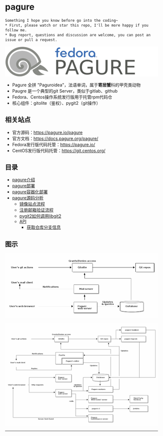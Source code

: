# pagure

```
Something I hope you know before go into the coding~
* First, please watch or star this repo, I'll be more happy if you follow me.
* Bug report, questions and discussion are welcome, you can post an issue or pull a request.
```

![20221015_174316_95](image/20221015_174316_95.png)


* Pagure 全拼 "Paguroidea"，法语单词，属于**寄居蟹**科的甲壳类动物
* Paugre 是一个典型的git Server，类似于gitlab、github
* Fedora、Centos操作系统发行版用于托管rpm代码仓
* 核心组件：gitolite（鉴权）、pygit2（git操作）

## 相关站点

* 官方源码：<https://pagure.io/pagure>
* 官方文档：<https://docs.pagure.org/pagure/>
* Fedora发行版代码托管：<https://pagure.io/>
* CentOS发行版代码托管：<https://git.centos.org/>

## 目录

* [pagure介绍](docs/pagure介绍.md)
* [pagure部署](docs/pagure部署.md)
* [pagure容器化部署](docs/pagure容器化部署.md)
* [pagure源码分析](docs/pagure源码分析.md)
    * [镜像站点流程](docs/pagure源码分析/镜像站点流程.md)
    * [注册邮箱验证流程](docs/pagure源码分析/注册邮箱验证流程.md)
    * [pygit2如何调用libgit2](docs/pagure源码分析/pygit2如何调用libgit2.md)
    * [API](docs/pagure源码分析/API.md)
        * [获取仓库分支信息](docs/pagure源码分析/API/获取仓库分支信息.md)

## 图示

![20210626_223010_17](image/20210626_223010_17.png)

![20210626_223026_66](image/20210626_223026_66.png)


---
